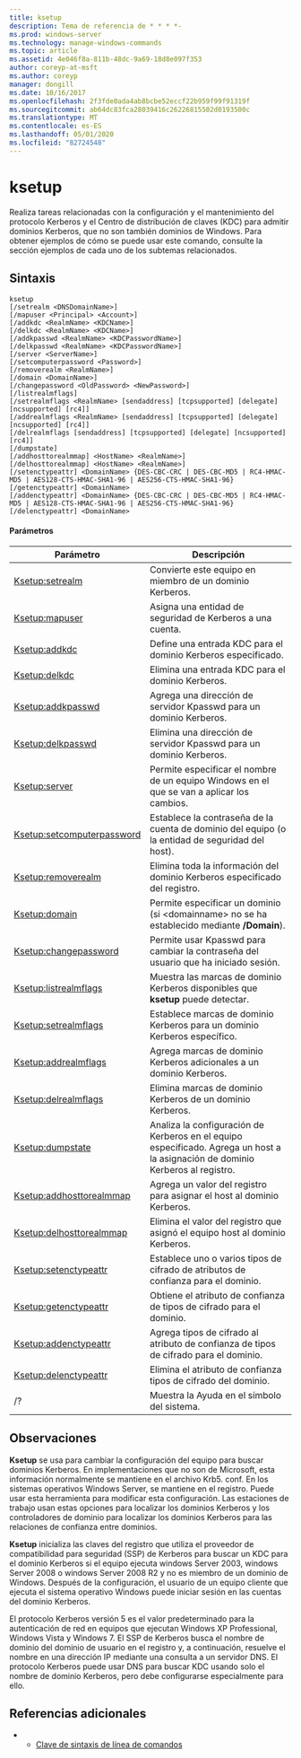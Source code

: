 ```yaml
---
title: ksetup
description: Tema de referencia de * * * *-
ms.prod: windows-server
ms.technology: manage-windows-commands
ms.topic: article
ms.assetid: 4e046f8a-811b-48dc-9a69-18d8e097f353
author: coreyp-at-msft
ms.author: coreyp
manager: dongill
ms.date: 10/16/2017
ms.openlocfilehash: 2f3fde0ada4ab8bcbe52eccf22b959f99f91319f
ms.sourcegitcommit: ab64dc83fca28039416c26226815502d0193500c
ms.translationtype: MT
ms.contentlocale: es-ES
ms.lasthandoff: 05/01/2020
ms.locfileid: "82724548"
---
```

# <a name="ksetup"></a>ksetup



Realiza tareas relacionadas con la configuración y el mantenimiento del protocolo Kerberos y el Centro de distribución de claves (KDC) para admitir dominios Kerberos, que no son también dominios de Windows. Para obtener ejemplos de cómo se puede usar este comando, consulte la sección ejemplos de cada uno de los subtemas relacionados.

## <a name="syntax"></a>Sintaxis

```
ksetup 
[/setrealm <DNSDomainName>] 
[/mapuser <Principal> <Account>] 
[/addkdc <RealmName> <KDCName>] 
[/delkdc <RealmName> <KDCName>]
[/addkpasswd <RealmName> <KDCPasswordName>] 
[/delkpasswd <RealmName> <KDCPasswordName>]
[/server <ServerName>] 
[/setcomputerpassword <Password>]
[/removerealm <RealmName>]  
[/domain <DomainName>] 
[/changepassword <OldPassword> <NewPassword>] 
[/listrealmflags] 
[/setrealmflags <RealmName> [sendaddress] [tcpsupported] [delegate] [ncsupported] [rc4]] 
[/addrealmflags <RealmName> [sendaddress] [tcpsupported] [delegate] [ncsupported] [rc4]] 
[/delrealmflags [sendaddress] [tcpsupported] [delegate] [ncsupported] [rc4]] 
[/dumpstate]
[/addhosttorealmmap] <HostName> <RealmName>]  
[/delhosttorealmmap] <HostName> <RealmName>]  
[/setenctypeattr] <DomainName> {DES-CBC-CRC | DES-CBC-MD5 | RC4-HMAC-MD5 | AES128-CTS-HMAC-SHA1-96 | AES256-CTS-HMAC-SHA1-96}
[/getenctypeattr] <DomainName>
[/addenctypeattr] <DomainName> {DES-CBC-CRC | DES-CBC-MD5 | RC4-HMAC-MD5 | AES128-CTS-HMAC-SHA1-96 | AES256-CTS-HMAC-SHA1-96}
[/delenctypeattr] <DomainName>

```

#### <a name="parameters"></a>Parámetros

|Parámetro|Descripción|
|---------|-----------|
|[Ksetup:setrealm](ksetup-setrealm.md)|Convierte este equipo en miembro de un dominio Kerberos.|
|[Ksetup:mapuser](ksetup-mapuser.md)|Asigna una entidad de seguridad de Kerberos a una cuenta.|
|[Ksetup:addkdc](ksetup-addkdc.md)|Define una entrada KDC para el dominio Kerberos especificado.|
|[Ksetup:delkdc](ksetup-delkdc.md)|Elimina una entrada KDC para el dominio Kerberos.|
|[Ksetup:addkpasswd](ksetup-addkpasswd.md)|Agrega una dirección de servidor Kpasswd para un dominio Kerberos.|
|[Ksetup:delkpasswd](ksetup-delkpasswd.md)|Elimina una dirección de servidor Kpasswd para un dominio Kerberos.|
|[Ksetup:server](ksetup-server.md)|Permite especificar el nombre de un equipo Windows en el que se van a aplicar los cambios.|
|[Ksetup:setcomputerpassword](ksetup-setcomputerpassword.md)|Establece la contraseña de la cuenta de dominio del equipo (o la entidad de seguridad del host).|
|[Ksetup:removerealm](ksetup-removerealm.md)|Elimina toda la información del dominio Kerberos especificado del registro.|
|[Ksetup:domain](ksetup-domain.md)|Permite especificar un dominio (si \<domainname> no se ha establecido mediante **/Domain**).|
|[Ksetup:changepassword](ksetup-changepassword.md)|Permite usar Kpasswd para cambiar la contraseña del usuario que ha iniciado sesión.|
|[Ksetup:listrealmflags](ksetup-listrealmflags.md)|Muestra las marcas de dominio Kerberos disponibles que **ksetup** puede detectar.|
|[Ksetup:setrealmflags](ksetup-setrealmflags.md)|Establece marcas de dominio Kerberos para un dominio Kerberos específico.|
|[Ksetup:addrealmflags](ksetup-addrealmflags.md)|Agrega marcas de dominio Kerberos adicionales a un dominio Kerberos.|
|[Ksetup:delrealmflags](ksetup-delrealmflags.md)|Elimina marcas de dominio Kerberos de un dominio Kerberos.|
|[Ksetup:dumpstate](ksetup-dumpstate.md)|Analiza la configuración de Kerberos en el equipo especificado. Agrega un host a la asignación de dominio Kerberos al registro.|
|[Ksetup:addhosttorealmmap](ksetup-addhosttorealmmap.md)|Agrega un valor del registro para asignar el host al dominio Kerberos.|
|[Ksetup:delhosttorealmmap](ksetup-delhosttorealmmap.md)|Elimina el valor del registro que asignó el equipo host al dominio Kerberos.|
|[Ksetup:setenctypeattr](ksetup-setenctypeattr.md)|Establece uno o varios tipos de cifrado de atributos de confianza para el dominio.|
|[Ksetup:getenctypeattr](ksetup-getenctypeattr.md)|Obtiene el atributo de confianza de tipos de cifrado para el dominio.|
|[Ksetup:addenctypeattr](ksetup-addenctypeattr.md)|Agrega tipos de cifrado al atributo de confianza de tipos de cifrado para el dominio.|
|[Ksetup:delenctypeattr](ksetup-delenctypeattr.md)|Elimina el atributo de confianza tipos de cifrado del dominio.|
|/?|Muestra la Ayuda en el símbolo del sistema.|

## <a name="remarks"></a>Observaciones

**Ksetup** se usa para cambiar la configuración del equipo para buscar dominios Kerberos. En implementaciones que no son de Microsoft, esta información normalmente se mantiene en el archivo Krb5. conf. En los sistemas operativos Windows Server, se mantiene en el registro. Puede usar esta herramienta para modificar esta configuración. Las estaciones de trabajo usan estas opciones para localizar los dominios Kerberos y los controladores de dominio para localizar los dominios Kerberos para las relaciones de confianza entre dominios.

**Ksetup** inicializa las claves del registro que utiliza el proveedor de compatibilidad para seguridad (SSP) de Kerberos para buscar un KDC para el dominio Kerberos si el equipo ejecuta windows Server 2003, windows Server 2008 o windows Server 2008 R2 y no es miembro de un dominio de Windows. Después de la configuración, el usuario de un equipo cliente que ejecuta el sistema operativo Windows puede iniciar sesión en las cuentas del dominio Kerberos.

El protocolo Kerberos versión 5 es el valor predeterminado para la autenticación de red en equipos que ejecutan Windows XP Professional, Windows Vista y Windows 7. El SSP de Kerberos busca el nombre de dominio del dominio de usuario en el registro y, a continuación, resuelve el nombre en una dirección IP mediante una consulta a un servidor DNS. El protocolo Kerberos puede usar DNS para buscar KDC usando solo el nombre de dominio Kerberos, pero debe configurarse especialmente para ello.

## <a name="additional-references"></a>Referencias adicionales

-   - [Clave de sintaxis de línea de comandos](command-line-syntax-key.md)
